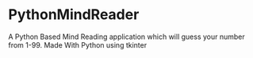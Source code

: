 # PythonMindReader
A Python Based Mind Reading application which will guess your number from 1-99. 
Made With Python using tkinter
